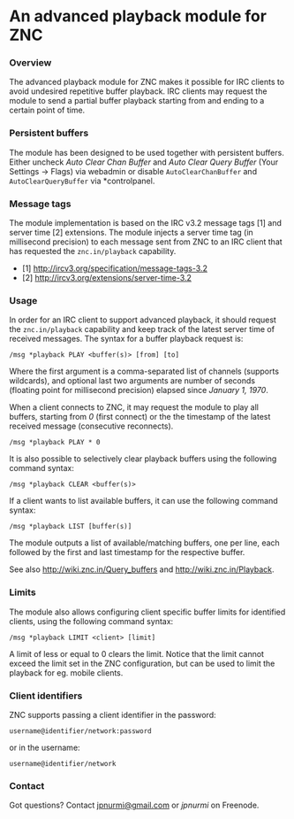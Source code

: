 An advanced playback module for ZNC
===================================

### Overview

The advanced playback module for ZNC makes it possible for IRC clients
to avoid undesired repetitive buffer playback. IRC clients may request
the module to send a partial buffer playback starting from and ending
to a certain point of time.

### Persistent buffers

The module has been designed to be used together with persistent buffers.
Either uncheck *Auto Clear Chan Buffer* and *Auto Clear Query Buffer*
(Your Settings -> Flags) via webadmin or disable `AutoClearChanBuffer` and
`AutoClearQueryBuffer` via \*controlpanel.

### Message tags

The module implementation is based on the IRC v3.2 message tags [1] and
server time [2] extensions. The module injects a server time tag (in
millisecond precision) to each message sent from ZNC to an IRC client
that has requested the `znc.in/playback` capability.

- [1] http://ircv3.org/specification/message-tags-3.2
- [2] http://ircv3.org/extensions/server-time-3.2

### Usage

In order for an IRC client to support advanced playback, it should request
the `znc.in/playback` capability and keep track of the latest server time
of received messages. The syntax for a buffer playback request is:

    /msg *playback PLAY <buffer(s)> [from] [to]

Where the first argument is a comma-separated list of channels (supports
wildcards), and optional last two arguments are number of seconds (floating
point for millisecond precision) elapsed since _January 1, 1970_.

When a client connects to ZNC, it may request the module to play all
buffers, starting from *0* (first connect) or the the timestamp of the
latest received message (consecutive reconnects).

    /msg *playback PLAY * 0

It is also possible to selectively clear playback buffers using the
following command syntax:

    /msg *playback CLEAR <buffer(s)>

If a client wants to list available buffers, it can use the following
command syntax:

    /msg *playback LIST [buffer(s)]

The module outputs a list of available/matching buffers, one per line,
each followed by the first and last timestamp for the respective buffer.

See also http://wiki.znc.in/Query_buffers and http://wiki.znc.in/Playback.

### Limits

The module also allows configuring client specific buffer limits for
identified clients, using the following command syntax:

    /msg *playback LIMIT <client> [limit]

A limit of less or equal to 0 clears the limit. Notice that the limit
cannot exceed the limit set in the ZNC configuration, but can be used
to limit the playback for eg. mobile clients.

### Client identifiers

ZNC supports passing a client identifier in the password:

    username@identifier/network:password

or in the username:

    username@identifier/network

### Contact

Got questions? Contact jpnurmi@gmail.com or *jpnurmi* on Freenode.
